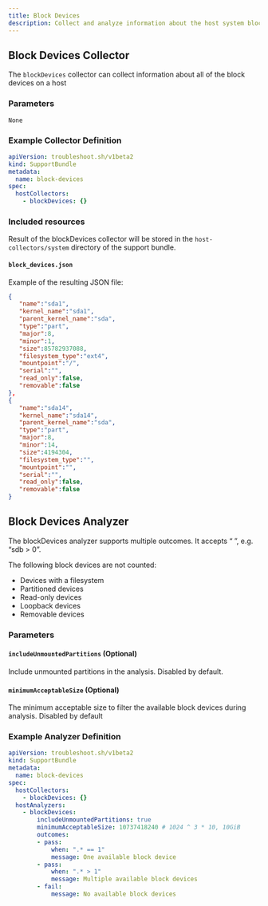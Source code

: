 ```yaml
---
title: Block Devices
description: Collect and analyze information about the host system block devices
---
```


## Block Devices Collector

The `blockDevices` collector can collect information about all of the block devices on a host

### Parameters

`None`

### Example Collector Definition

```yaml
apiVersion: troubleshoot.sh/v1beta2
kind: SupportBundle
metadata:
  name: block-devices
spec:
  hostCollectors:
    - blockDevices: {}
```

### Included resources

Result of the blockDevices collector will be stored in the `host-collectors/system` directory of the support bundle.

#### `block_devices.json`

Example of the resulting JSON file:

```json
{
   "name":"sda1",
   "kernel_name":"sda1",
   "parent_kernel_name":"sda",
   "type":"part",
   "major":8,
   "minor":1,
   "size":85782937088,
   "filesystem_type":"ext4",
   "mountpoint":"/",
   "serial":"",
   "read_only":false,
   "removable":false
},
{
   "name":"sda14",
   "kernel_name":"sda14",
   "parent_kernel_name":"sda",
   "type":"part",
   "major":8,
   "minor":14,
   "size":4194304,
   "filesystem_type":"",
   "mountpoint":"",
   "serial":"",
   "read_only":false,
   "removable":false
}
```

## Block Devices Analyzer

The blockDevices analyzer supports multiple outcomes. It accepts “<regex> <operator> <count>”, e.g. “sdb > 0”.

The following block devices are not counted:

* Devices with a filesystem
* Partitioned devices
* Read-only devices
* Loopback devices
* Removable devices

### Parameters

#### `includeUnmountedPartitions` (Optional)
Include unmounted partitions in the analysis. Disabled by default.

#### `minimumAcceptableSize` (Optional)
The minimum acceptable size to filter the available block devices during analysis. Disabled by default

### Example Analyzer Definition

```yaml
apiVersion: troubleshoot.sh/v1beta2
kind: SupportBundle
metadata:
  name: block-devices
spec:
  hostCollectors:
    - blockDevices: {}
  hostAnalyzers:
    - blockDevices:
        includeUnmountedPartitions: true
        minimumAcceptableSize: 10737418240 # 1024 ^ 3 * 10, 10GiB
        outcomes:
        - pass:
            when: ".* == 1"
            message: One available block device
        - pass:
            when: ".* > 1"
            message: Multiple available block devices
        - fail:
            message: No available block devices
```
